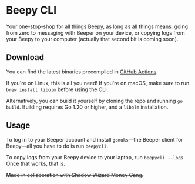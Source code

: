# Beepy CLI
Your one-stop-shop for all things Beepy, as long as all things means:
going from zero to messaging with Beeper on your device, or copying logs
from your Beepy to your computer (actually that second bit is coming
soon).

## Download
You can find the latest binaries precompiled in [GitHub Actions].

If you're on Linux, this is all you need! If you're on macOS, make sure
to run `brew install libolm` before using the CLI.

Alternatively, you can build it yourself by cloning the repo and running
`go build`. Building requires Go 1.20 or higher, and a `libolm`
installation.

## Usage
To log in to your Beeper account and install `gomuks`—the Beeper client
for Beepy—all you have to do is run `beepycli`.

To copy logs from your Beepy device to your laptop, run `beepycli
--logs`. Once that works, that is.

~~Made in collaboration with Shadow Wizard Money Gang.~~

[GitHub Actions]: https://github.com/beeper/beepycli/actions
